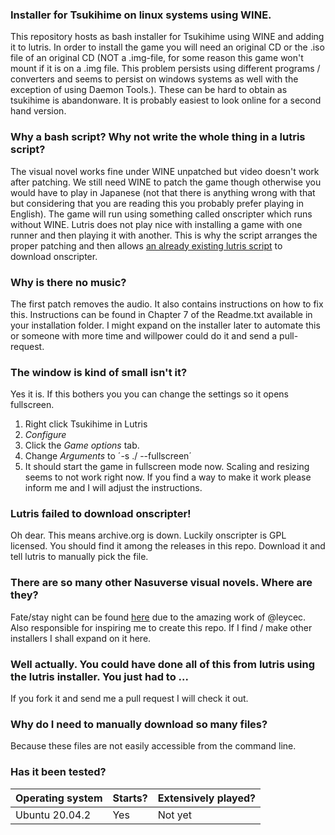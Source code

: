 ### Installer for Tsukihime on linux systems using WINE.
This repository hosts as bash installer for Tsukihime using WINE and adding it to lutris.
In order to install the game you will need an original CD or the .iso file of an original CD (NOT a .img-file, for some reason this game won't mount if it is on a .img file. This problem persists using different programs / converters and seems to persist on windows systems as well with the exception of using Daemon Tools.).
These can be hard to obtain as tsukihime is abandonware.
It is probably easiest to look online for a second hand version.

### Why a bash script? Why not write the whole thing in a lutris script?
The visual novel works fine under WINE unpatched but video doesn't work after patching. We still need WINE to patch the game though otherwise you would have to play in Japanese (not that there is anything wrong with that but considering that you are reading this you probably prefer playing in English).
The game will run using something called onscripter which runs without WINE. Lutris does not play nice with installing a game with one runner and then playing it with another. This is why the script arranges the proper patching and then allows [an already existing lutris script][lutris-script] to download onscripter.

### Why is there no music?
The first patch removes the audio. It also contains instructions on how to fix this.
Instructions can be found in Chapter 7 of the Readme.txt available in your installation folder.
I might expand on the installer later to automate this or someone with more time and willpower could do it and send a pull-request.

### The window is kind of small isn't it?
Yes it is. If this bothers you you can change the settings so it opens fullscreen.
 1. Right click Tsukihime in Lutris
 2. *Configure*
 3. Click the *Game options* tab.
 4. Change *Arguments* to ´-s ./ --fullscreen´
 5. It should start the game in fullscreen mode now.
Scaling and resizing seems to not work right now. If you find a way to make it work please inform me and I will adjust the instructions.
### Lutris failed to download onscripter!
Oh dear. This means archive.org is down. Luckily onscripter is GPL licensed. You should find it among the releases in this repo. Download it and tell lutris to manually pick the file.

### There are so many other Nasuverse visual novels. Where are they?
Fate/stay night can be found [here][fsnrnue] due to the amazing work of @leycec.
Also responsible for inspiring me to create this repo.
If I find / make other installers I shall expand on it here.

### Well actually. You could have done all of this from lutris using the lutris installer. You just had to ...
If you fork it and send me a pull request I will check it out.

### Why do I need to manually download so many files?
Because these files are not easily accessible from the command line.

### Has it been tested?
| Operating system | Starts? | Extensively played? |
| --- | --- | --- |
| Ubuntu 20.04.2 | Yes | Not yet |

[lutris-script]: https://lutris.net/games/tsukihime/
[fsnrnue]: https://github.com/leycec/fsnrnue
